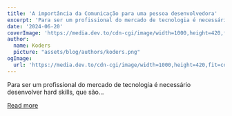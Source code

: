 ```yaml
---
title: 'A importância da Comunicação para uma pessoa desenvolvedora'
excerpt: 'Para ser um profissional do mercado de tecnologia é necessário desenvolver hard skills, que são...'
date: '2024-06-20'
coverImage: 'https://media.dev.to/cdn-cgi/image/width=1000,height=420,fit=cover,gravity=auto,format=auto/https%3A%2F%2Fdev-to-uploads.s3.amazonaws.com%2Fuploads%2Farticles%2F3cfea0b30r08tpm6g18p.png'
author:
  name: Koders
  picture: "assets/blog/authors/koders.png"
ogImage:
  url: 'https://media.dev.to/cdn-cgi/image/width=1000,height=420,fit=cover,gravity=auto,format=auto/https%3A%2F%2Fdev-to-uploads.s3.amazonaws.com%2Fuploads%2Farticles%2F3cfea0b30r08tpm6g18p.png'
---
```


Para ser um profissional do mercado de tecnologia é necessário desenvolver hard skills, que são...

[Read more](https://dev.to/kecbm/a-importancia-da-comunicacao-para-uma-pessoa-desenvolvedora-4349)
